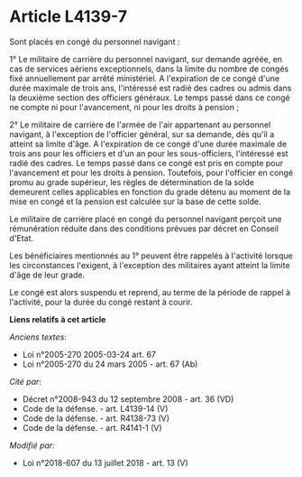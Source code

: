 # Article L4139-7

Sont placés en congé du personnel navigant :

1° Le militaire de carrière du personnel navigant, sur demande agréée, en cas de services aériens exceptionnels, dans la
limite du nombre de congés fixé annuellement par arrêté ministériel. A l'expiration de ce congé d'une durée maximale de trois
ans, l'intéressé est radié des cadres ou admis dans la deuxième section des officiers généraux. Le temps passé dans ce congé
ne compte ni pour l'avancement, ni pour les droits à pension ;

2° Le militaire de carrière de l'armée de l'air appartenant au personnel navigant, à l'exception de l'officier général, sur
sa demande, dès qu'il a atteint sa limite d'âge. A l'expiration de ce congé d'une durée maximale de trois ans pour les
officiers et d'un an pour les sous-officiers, l'intéressé est radié des cadres. Le temps passé dans ce congé est pris en
compte pour l'avancement et pour les droits à pension. Toutefois, pour l'officier en congé promu au grade supérieur, les
règles de détermination de la solde demeurent celles applicables en fonction du grade détenu au moment de la mise en congé et
la pension est calculée sur la base de cette solde.

Le militaire de carrière placé en congé du personnel navigant perçoit une rémunération réduite dans des conditions prévues
par décret en Conseil d'Etat.

Les bénéficiaires mentionnés au 1° peuvent être rappelés à l'activité lorsque les circonstances l'exigent, à l'exception des
militaires ayant atteint la limite d'âge de leur grade.

Le congé est alors suspendu et reprend, au terme de la période de rappel à l'activité, pour la durée du congé restant à
courir.

**Liens relatifs à cet article**

_Anciens textes_:

  - Loi n°2005-270 2005-03-24 art. 67
  - Loi n°2005-270 du 24 mars 2005 - art. 67 (Ab)

_Cité par_:

  - Décret n°2008-943 du 12 septembre 2008 - art. 36 (VD)
  - Code de la défense. - art. L4139-14 (V)
  - Code de la défense. - art. R4138-73 (V)
  - Code de la défense. - art. R4141-1 (V)

_Modifié par_:

  - Loi n°2018-607 du 13 juillet 2018 - art. 13 (V)
